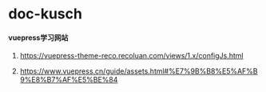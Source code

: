 # doc-kusch

#### vuepress学习网站

1. https://vuepress-theme-reco.recoluan.com/views/1.x/configJs.html

2. https://www.vuepress.cn/guide/assets.html#%E7%9B%B8%E5%AF%B9%E8%B7%AF%E5%BE%84
